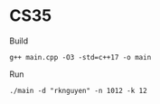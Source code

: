 # CS35
Build
```
g++ main.cpp -O3 -std=c++17 -o main
```

Run
```
./main -d "rknguyen" -n 1012 -k 12
```